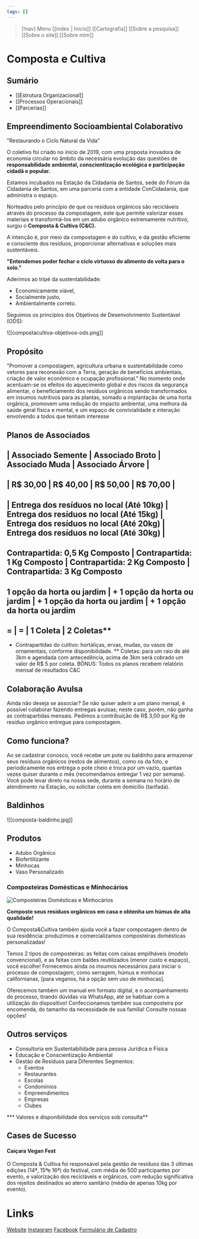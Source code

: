 ```yaml
---
tags: []
---
```

> [!nav]  Menu
> [[index | Início]] [[Cartografia]] [[Sobre a pesquisa]]  [[Sobre o site]] [[Sobre mim]]

# Composta e Cultiva

## Sumário

- [[Estrutura Organizacional]]
- [[Processos Operacionais]]
- [[Parcerias]]

## Empreendimento Socioambiental Colaborativo

"Restaurando o Ciclo Natural da Vida"

O coletivo foi criado no início de 2019, com uma proposta inovadora de economia circular no âmbito da necessária evolução das questões de **responsabilidade ambiental, conscientização ecológica e participação cidadã e popular.**

Estamos incubados na Estação da Cidadania de Santos, sede do Fórum da Cidadania de Santos, em uma parceria com a entidade ConCidadania, que administra o espaço.

Norteados pelo princípio de que os resíduos orgânicos são recicláveis através do processo da compostagem, este que permite valorizar esses materiais e transformá-los em um adubo orgânico extremamente nutritivo, surgiu o **Composta & Cultiva (C&C).**

A intenção é, por meio da compostagem e do cultivo, e da gestão eficiente e consciente dos resíduos, proporcionar alternativas e soluções mais sustentáveis.

**"Entendemos poder fechar o ciclo virtuoso do alimento de volta para o solo."**

Aderimos ao tripé da sustentabilidade:

- Economicamente viável,
- Socialmente justo,
- Ambientalmente correto.

Seguimos os princípios dos Objetivos de Desenvolvimento Sustentável (ODS):

![[compostacultiva-objetivos-ods.png]]


## Propósito

"Promover a compostagem, agricultura urbana e sustentabilidade como vetores para reconexão com a Terra, geração de benefícios ambientais, criação de valor econômico e ocupação profissional."
No momento onde acentuam-se os efeitos do aquecimento global e dos riscos da segurança alimentar, o beneficiamento dos resíduos orgânicos sendo transformados em insumos nutritivos para as plantas, somado a implantação de uma horta orgânica, promovem uma redução do impacto ambiental, uma melhora da saúde geral física e mental, e um espaço de convivialidade e interação envolvendo a todos que tenham interesse

## Planos de Associados

| Associado Semente | Associado Broto | Associado Muda | Associado Árvore |
--
| R$ 30,00                       | R$ 40,00               | R$ 50,00                 | R$ 70,00                  |
--
| Entrega dos resíduos no local (Até 10kg) | Entrega dos resíduos no local (Até 15kg) | Entrega dos resíduos no local (Até 20kg) | Entrega dos resíduos no local (Até 30kg) |
---
Contrapartida: 0,5 Kg Composto | Contrapartida: 1 Kg Composto | Contrapartida: 2 Kg Composto | Contrapartida: 3 Kg Composto
---
1 opção da horta ou jardim | + 1 opção da horta ou jardim | + 1 opção da horta ou jardim | + 1 opção da horta ou jardim
---
=                 |   =                          | 1 Coleta                                          |  2 Coletas** 
--
* Contrapartidas do cultivo: hortaliças, ervas, mudas, ou vasos de ornamentais, conforme disponibilidade.
** Coletas: para um raio de até 3km e agendada com antecedência, acima de 3km será cobrado um valor de R$ 5 por coleta.
BÔNUS: Todos os planos recebem relatório mensal de resultados C&C 

## Colaboração Avulsa

Ainda não deseja se associar? Se não quiser aderir a um plano mensal, é possível colaborar fazendo entregas avulsas; neste caso, porém, não ganha as contrapartidas mensais. Pedimos a contribuição de R$ 3,00 por Kg de resíduo orgânico entregue para compostagem.

## Como funciona?

Ao se cadastrar conosco, você recebe um pote ou baldinho para armazenar seus resíduos orgânicos (restos de alimentos), como os da foto, e periodicamente nos entrega o pote cheio e troca por um vazio, quantas vezes quiser durante o mês (recomendamos entregar 1 vez por semana). Você pode levar direto na nossa sede, durante a semana no horário de atendimento na Estação, ou solicitar coleta em domicílio (tarifada).

## Baldinhos

![[composta-baldinho.jpg]]

## Produtos

- Adubo Orgânico
- Biofertilizante
- Minhocas
- Vaso Personalizado

### Composteiras Domésticas e Minhocários

![Composteiras Domésticas e Minhocários](https://compostaecultiva.com.br/static/imagens/composteiras/composteiras-domesticas.jpg "Composteiras Domésticas e Minhocários")

**Composte seus resíduos orgânicos em casa e obtenha um húmus de alta qualidade!**

O Composta&Cultiva também ajuda você a fazer compostagem dentro de sua residência: produzimos e comercializamos composteiras domésticas personalizadas!

Temos 2 tipos de composteiras: as feitas com caixas empilháveis (modelo convencional), e as feitas com baldes reutilizados (menor custo e espaço), você escolhe! Fornecemos ainda os insumos necessários para iniciar o processo de compostagem, como serragem, húmus e minhocas californianas, [para veganos, há a opção sem uso de minhocas].

Oferecemos também um manual em formato digital, e o acompanhamento do processo, tirando dúvidas via WhatsApp, até se habituar com a utilização do dispositivo! Confeccionamos também sua composteira por encomenda, do tamanho da necessidade de sua família! Consulte nossas opções!

## Outros serviços

- Consultoria em Sustentabilidade para pessoa Jurídica e Física
- Educação e Conscientização Ambiental
- Gestão de Resíduos para Diferentes Segmentos:
	- Eventos
	- Restaurantes
	- Escolas
	- Condomínios
	- Empreendimentos
	- Empresas
	- Clubes

*** Valores e disponibilidade dos serviços sob consulta**

## Cases de Sucesso

#### Caiçara Vegan Fest

O Composta & Cultiva foi responsável pela gestão de resíduos das 3 últimas edições (14ª, 15ªe 16ª) do festival, com média de 500 participantes por evento, e valorização dos recicláveis e orgânicos, com redução significativa dos rejeitos destinados ao aterro sanitário (média de apenas 10kg por evento).

# Links

[Website](https://compostaecultiva.com.br/)
[Instagram](https://www.instagram.com/compostaecultiva/)
[Facebook](https://www.facebook.com/compostaecultiva)
[Formulário de Cadastro](https://docs.google.com/forms/d/e/1FAIpQLSdgWJjVGnGf1zLKyQDOjq2K4FD_Pqqvy6gs2YEcBSB4rI3ouw/viewform)


